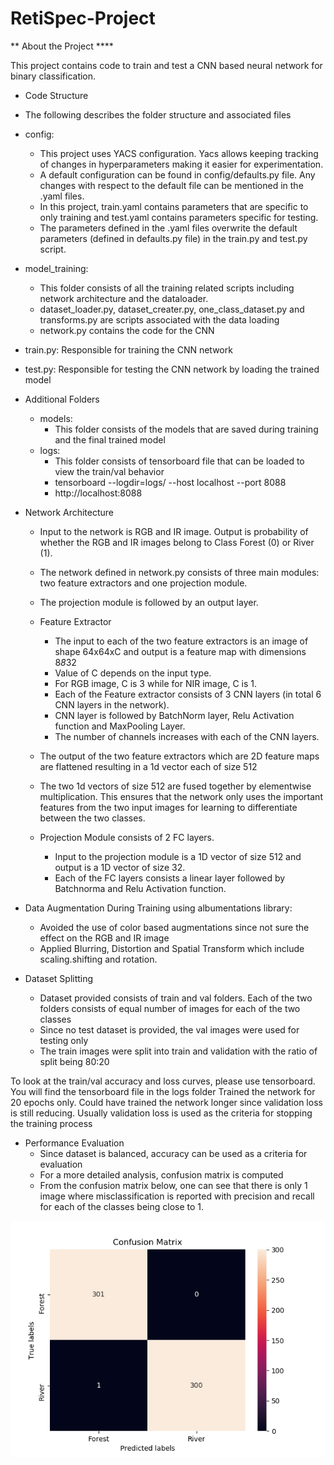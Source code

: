 # RetiSpec-Project

** About the Project ****

This project contains code to train and test a CNN based neural network for binary classification. 

* Code Structure
*   The following describes the folder structure and associated files

* config: 
  *  This project uses YACS configuration. Yacs allows keeping tracking of changes in hyperparameters making it easier for experimentation.
  *  A default configuration can be found in config/defaults.py file. Any changes with respect to the default file can be mentioned in the .yaml files.
  *  In this project, train.yaml contains parameters that are specific to only training and test.yaml contains parameters specific for testing. 
  *  The parameters defined in the .yaml files overwrite the default parameters (defined in defaults.py file) in the train.py and test.py script. 

* model_training:
  * This folder consists of all the training related scripts including network architecture and the dataloader. 
  * dataset_loader.py, dataset_creater.py, one_class_dataset.py and transforms.py are scripts associated with the data loading 
  * network.py contains the code for the CNN

* train.py: Responsible for training the CNN network
* test.py: Responsible for testing the CNN network by loading the trained model

* Additional Folders
  * models:
    * This folder consists of the models that are saved during training and the final trained model
  * logs:
    * This folder consists of tensorboard file that can be loaded to view the train/val behavior
    * tensorboard --logdir=logs/ --host localhost --port 8088
    * http://localhost:8088

* Network Architecture
  * Input to the network is RGB and IR image. Output is probability of whether the RGB and IR images belong to Class Forest (0) or River (1). 
  * The network defined in network.py consists of three main modules: two feature extractors and one projection module. 
  * The projection module is followed by an output layer. 
  * Feature Extractor
    * The input to each of the two feature extractors is an image of shape 64x64xC and output is a feature map with dimensions 8*8*32
    * Value of C depends on the input type.
    * For RGB image, C is 3 while for NIR image, C is 1.
    * Each of the Feature extractor consists of 3 CNN layers (in total 6 CNN layers in the network). 
    * CNN layer is followed by BatchNorm layer, Relu Activation function and MaxPooling Layer. 
    * The number of channels increases with each of the CNN layers.
  * The output of the two feature extractors which are 2D feature maps are flattened resulting in a 1d vector each of size 512
  * The two 1d vectors of size 512 are fused together by elementwise multiplication. This ensures that the network only uses the important features from the two input images for learning to differentiate between the two classes.
    
  * Projection Module consists of 2 FC layers.
    * Input to the projection module is a 1D vector of size 512 and output is a 1D vector of size 32. 
    * Each of the FC layers consists a linear layer followed by Batchnorma and Relu Activation function. 
  
* Data Augmentation During Training using albumentations library:
  * Avoided the use of color based augmentations since not sure the effect on the RGB and IR image
  * Applied Blurring, Distortion and Spatial Transform which include scaling.shifting and rotation. 

* Dataset Splitting
  * Dataset provided consists of train and val folders. Each of the two folders consists of equal number of images for each of the two classes
  * Since no test dataset is provided, the val images were used for testing only
  * The train images were split into train and validation with the ratio of split being 80:20

To look at the train/val accuracy and loss curves, please use tensorboard. You will find the tensorboard file in the logs folder
Trained the network for 20 epochs only. Could have trained the network longer since validation loss is still reducing. Usually validation loss is used as the criteria for stopping the training process

* Performance Evaluation
  *  Since dataset is balanced, accuracy can be used as a criteria for evaluation
  *  For a more detailed analysis, confusion matrix is computed
  *  From the confusion matrix below, one can see that there is only 1 image where misclassification is reported with precision and recall for each of the classes being close to 1. 

![Alt text](confusion_matrix.png?raw=true "Confusion Matrix")



